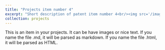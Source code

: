 ```yaml
---
title: "Projects item number 4"
excerpt: "Short description of patent item number 4<br/><img src='/images/500x300.png'>"
collection: projects
---
```


This is an item in your projects. It can be have images or nice text. If you name the file .md, it will be parsed as markdown. If you name the file .html, it will be parsed as HTML. 


